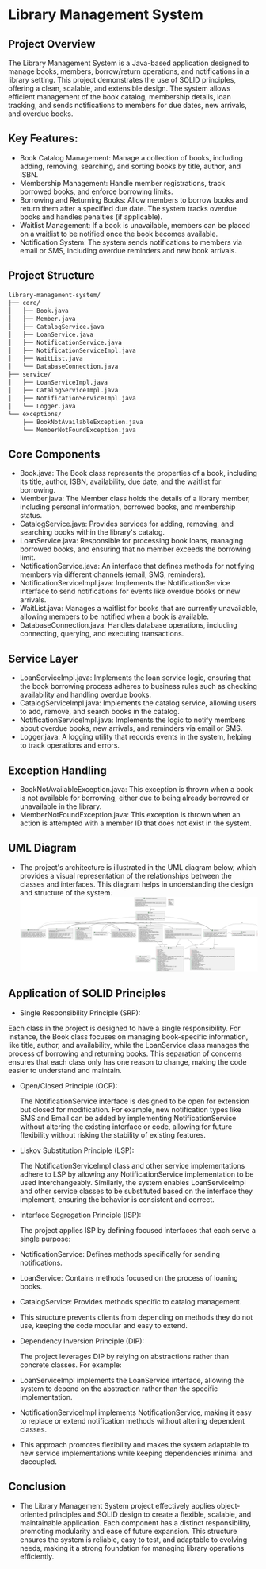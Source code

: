 # Library Management System
## Project Overview
The Library Management System is a Java-based application designed to manage books, members, borrow/return operations, and notifications in a library setting. This project demonstrates the use of SOLID principles, offering a clean, scalable, and extensible design. The system allows efficient management of the book catalog, membership details, loan tracking, and sends notifications to members for due dates, new arrivals, and overdue books.
## Key Features:
- Book Catalog Management: Manage a collection of books, including adding, removing, searching, and sorting books by title, author, and ISBN.
- Membership Management: Handle member registrations, track borrowed books, and enforce borrowing limits.
- Borrowing and Returning Books: Allow members to borrow books and return them after a specified due date. The system tracks overdue books and handles penalties (if applicable).
- Waitlist Management: If a book is unavailable, members can be placed on a waitlist to be notified once the book becomes available.
- Notification System: The system sends notifications to members via email or SMS, including overdue reminders and new book arrivals.
## Project Structure
```plaintext
library-management-system/
├── core/
│   ├── Book.java
│   ├── Member.java
│   ├── CatalogService.java
│   ├── LoanService.java
│   ├── NotificationService.java
│   ├── NotificationServiceImpl.java
│   ├── WaitList.java
│   └── DatabaseConnection.java
├── service/
│   ├── LoanServiceImpl.java
│   ├── CatalogServiceImpl.java
│   ├── NotificationServiceImpl.java
│   └── Logger.java
└── exceptions/
    ├── BookNotAvailableException.java
    └── MemberNotFoundException.java
```
## Core Components
- Book.java: The Book class represents the properties of a book, including its title, author, ISBN, availability, due date, and the waitlist for borrowing.
- Member.java: The Member class holds the details of a library member, including personal information, borrowed books, and membership status.
- CatalogService.java: Provides services for adding, removing, and searching books within the library's catalog.
- LoanService.java: Responsible for processing book loans, managing borrowed books, and ensuring that no member exceeds the borrowing limit.
- NotificationService.java: An interface that defines methods for notifying members via different channels (email, SMS, reminders).
- NotificationServiceImpl.java: Implements the NotificationService interface to send notifications for events like overdue books or new arrivals.
- WaitList.java: Manages a waitlist for books that are currently unavailable, allowing members to be notified when a book is available.
- DatabaseConnection.java: Handles database operations, including connecting, querying, and executing transactions.
## Service Layer
- LoanServiceImpl.java: Implements the loan service logic, ensuring that the book borrowing process adheres to business rules such as checking availability and handling overdue books.
- CatalogServiceImpl.java: Implements the catalog service, allowing users to add, remove, and search books in the catalog.
- NotificationServiceImpl.java: Implements the logic to notify members about overdue books, new arrivals, and reminders via email or SMS.
- Logger.java: A logging utility that records events in the system, helping to track operations and errors.
## Exception Handling
- BookNotAvailableException.java: This exception is thrown when a book is not available for borrowing, either due to being already borrowed or unavailable in the library.
- MemberNotFoundException.java: This exception is thrown when an action is attempted with a member ID that does not exist in the system.
## UML Diagram
- The project's architecture is illustrated in the UML diagram below, which provides a visual representation of the relationships between the classes and interfaces. This diagram helps in understanding the design and structure of the system.
![Library Management System Overview](UML_diagram_Library_management_system.png)
## Application of SOLID Principles
- Single Responsibility Principle (SRP):

Each class in the project is designed to have a single responsibility. For instance, the Book class focuses on managing book-specific information, like title, author, and availability, while the LoanService class manages the process of borrowing and returning books. This separation of concerns ensures that each class only has one reason to change, making the code easier to understand and maintain.

- Open/Closed Principle (OCP):

  The NotificationService interface is designed to be open for extension but closed for modification. For example, new notification types like SMS and Email can be added by implementing NotificationService 
  without altering the existing interface or code, allowing for future flexibility without risking the stability of existing features.

- Liskov Substitution Principle (LSP):

  The NotificationServiceImpl class and other service implementations adhere to LSP by allowing any NotificationService implementation to be used interchangeably. Similarly, the system enables LoanServiceImpl and 
  other service classes to be substituted based on the interface they implement, ensuring the behavior is consistent and correct.

- Interface Segregation Principle (ISP):

  The project applies ISP by defining focused interfaces that each serve a single purpose:

 - NotificationService: Defines methods specifically for sending notifications.
 - LoanService: Contains methods focused on the process of loaning books.
 - CatalogService: Provides methods specific to catalog management.
 - This structure prevents clients from depending on methods they do not use, keeping the code modular and easy to extend.

- Dependency Inversion Principle (DIP):

  The project leverages DIP by relying on abstractions rather than concrete classes. For example:

 - LoanServiceImpl implements the LoanService interface, allowing the system to depend on the abstraction rather than the specific implementation.
 - NotificationServiceImpl implements NotificationService, making it easy to replace or extend notification methods without altering dependent classes.
 - This approach promotes flexibility and makes the system adaptable to new service implementations while keeping dependencies minimal and decoupled.
## Conclusion
- The Library Management System project effectively applies object-oriented principles and SOLID design to create a flexible, scalable, and maintainable application. Each component has a distinct responsibility, promoting modularity and ease of future expansion. This structure ensures the system is reliable, easy to test, and adaptable to evolving needs, making it a strong foundation for managing library operations efficiently.
